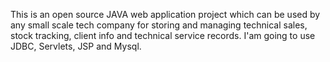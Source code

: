 This is an open source JAVA web application project which can be used by any small scale tech company for storing and managing technical sales, stock tracking, client info and technical service records. I'am going to use JDBC, Servlets, JSP and Mysql.

